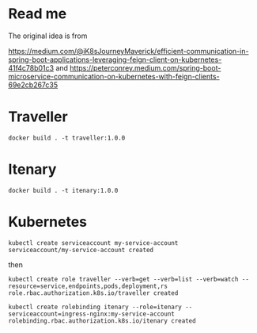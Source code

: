 # Read me

The original idea is from

https://medium.com/@iK8sJourneyMaverick/efficient-communication-in-spring-boot-applications-leveraging-feign-client-on-kubernetes-41f4c78b01c3
and
https://peterconrey.medium.com/spring-boot-microservice-communication-on-kubernetes-with-feign-clients-69e2cb267c35

# Traveller

```
docker build . -t traveller:1.0.0 
```

# Itenary

```
docker build . -t itenary:1.0.0 
```

# Kubernetes

```
kubectl create serviceaccount my-service-account
serviceaccount/my-service-account created
```

then

```
kubectl create role traveller --verb=get --verb=list --verb=watch --resource=service,endpoints,pods,deployment,rs
role.rbac.authorization.k8s.io/traveller created

kubectl create rolebinding itenary --role=itenary --serviceaccount=ingress-nginx:my-service-account
rolebinding.rbac.authorization.k8s.io/itenary created
```